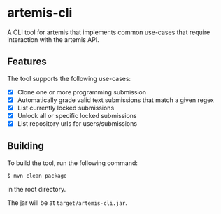 # artemis-cli

A CLI tool for artemis that implements common use-cases
that require interaction with the artemis API.


## Features

The tool supports the following use-cases:
- [x] Clone one or more programming submission
- [x] Automatically grade valid text submissions that match a given regex
- [x] List currently locked submissions
- [x] Unlock all or specific locked submissions
- [x] List repository urls for users/submissions

## Building

To build the tool, run the following command:

```bash
$ mvn clean package
```
in the root directory.

The jar will be at `target/artemis-cli.jar`.
